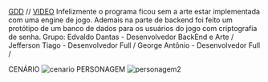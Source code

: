 [GDD](https://github.com/EdvaldoUFRN/JRM-PROJETO/blob/main/GDD_WizardsDuel.pdf)
//
[VIDEO](https://drive.google.com/drive/u/0/folders/1NNBcw9ujatlEvlT-5xERTTxFUF0lLb9k?q=sharedwith:public%20parent:1NNBcw9ujatlEvlT-5xERTTxFUF0lLb9k%20type:video)
Infelizmente o programa ficou sem a arte estar implementada com uma engine de jogo.
Ademais na parte de backend foi feito um protótipo de um banco de dados para os usuários do jogo com criptografia de senha.
Grupo:
Edvaldo Dantas - Desenvolvedor BackEnd e Arte /
Jefferson Tiago - Desenvolvedor Full /
George Antônio - Desenvolvedor Full /

CENÁRIO
![cenario](https://github.com/user-attachments/assets/424165ba-bb2a-4047-8eed-058c4bc341b7)
PERSONAGEM
![personagem2](https://github.com/user-attachments/assets/f0a0eb60-18da-44e1-be1b-99affad962e9)

